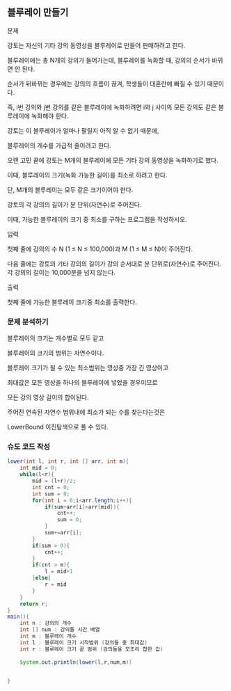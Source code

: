 ## 블루레이 만들기

문제

강토는 자신의 기타 강의 동영상을 블루레이로 만들어 판매하려고 한다. 

블루레이에는 총 N개의 강의가 들어가는데, 블루레이를 녹화할 때, 강의의 순서가 바뀌면 안 된다. 

순서가 뒤바뀌는 경우에는 강의의 흐름이 끊겨, 학생들이 대혼란에 빠질 수 있기 때문이다. 

즉, i번 강의와 j번 강의를 같은 블루레이에 녹화하려면 i와 j 사이의 모든 강의도 같은 블루레이에 녹화해야 한다.

강토는 이 블루레이가 얼마나 팔릴지 아직 알 수 없기 때문에, 

블루레이의 개수를 가급적 줄이려고 한다. 

오랜 고민 끝에 강토는 M개의 블루레이에 모든 기타 강의 동영상을 녹화하기로 했다. 

이때, 블루레이의 크기(녹화 가능한 길이)를 최소로 하려고 한다. 

단, M개의 블루레이는 모두 같은 크기이어야 한다.

강토의 각 강의의 길이가 분 단위(자연수)로 주어진다. 

이때, 가능한 블루레이의 크기 중 최소를 구하는 프로그램을 작성하시오.

입력

첫째 줄에 강의의 수 N (1 ≤ N ≤ 100,000)과 M (1 ≤ M ≤ N)이 주어진다. 

다음 줄에는 강토의 기타 강의의 길이가 강의 순서대로 분 단위로(자연수)로 주어진다. 각 강의의 길이는 10,000분을 넘지 않는다.

출력

첫째 줄에 가능한 블루레이 크기중 최소를 출력한다.

### 문제 분석하기

블루레이의 크기는 개수별로 모두 같고

블루레이의 크기의 범위는 자연수이다.

블루레이 크기가 될 수 있는 최소범위는 영상중 가장 긴 영상이고

최대값은 모든 영상을 하나의 블루레이에 넣었을 경우이므로

모든 강의 영상 길이의 합이된다.

주어진 연속된 자연수 범위내에 최소가 되는 수를 찾는다는것은

LowerBound 이진탐색으로 풀 수 있다.

### 슈도 코드 작성

```java
lower(int l, int r, int [] arr, int m){
    int mid = 0;
    while(l<r){
        mid = (l+r)/2;
        int cnt = 0;
        int sum = 0;
        for(int i = 0;i<arr.length;i++){
            if(sum+arr[i]>arr[mid]){
                cnt++;
                sum = 0;
            }
            sum+=arr[i];
        }
        if(sum > 0){
            cnt++;
        }
        if(cnt > m){
            l = mid+1
        }else{
            r = mid
        }
    }
    return r;
}
main(){
    int n : 강의의 개수
    int [] num : 강의들 시간 배열
    int m : 블루레이 개수
    int l : 블루레이 크기 시작범위 (강의들 중 최대값)
    int r : 블루레이 크기 끝 범위 (강의들을 모조리 합한 값)
    
    System.out.println(lower(l,r,num,m))

    
}
```







